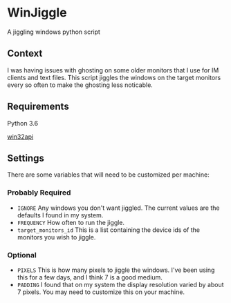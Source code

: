 # WinJiggle
A jiggling windows python script

## Context
I was having issues with ghosting on some older monitors that I use for IM clients and text files. This script jiggles the windows on the target monitors every so often to make the ghosting less noticable.

## Requirements
Python 3.6

[win32api](http://timgolden.me.uk/pywin32-docs/win32.html)

## Settings
There are some variables that will need to be customized per machine:

### Probably Required
- `IGNORE` Any windows you don't want jiggled. The current values are the defaults I found in my system.
- `FREQUENCY` How often to run the jiggle.
- `target_monitors_id` This is a list containing the device ids of the monitors you wish to jiggle.

### Optional
- `PIXELS` This is how many pixels to jiggle the windows. I've been using this for a few days, and I think 7 is a good medium.
- `PADDING` I found that on my system the display resolution varied by about 7 pixels. You may need to customize this on your machine.
